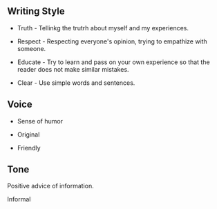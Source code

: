 ## Writing Style

- Truth - Tellinkg the trutrh about myself and my experiences.

- Respect - Respecting everyone's opinion, trying to empathize with someone.

- Educate - Try to learn and pass on your own experience so that the reader does not make similar mistakes.

- Clear - Use simple words and sentences.

## Voice

- Sense of humor

- Original

- Friendly

## Tone

Positive advice of information.

Informal 
